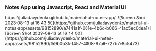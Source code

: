 ### Notes App using Javascript, React and Material UI 

<link> https://juliadavydenko.github.io/material-ui-notes-app/ </link>




<img>
![Screen Shot 2023-08-13 at 16 43 50](https://github.com/juliadavydenko/material-ui-notes-app/assets/98152890/a7441a1f-061e-4b6d-b066-41ac5ec0dea1)</img>
<img>![Screen Shot 2023-08-13 at 16 44 00](https://github.com/juliadavydenko/material-ui-notes-app/assets/98152890/f59b0b35-f457-4808-97a6-727b7e8c5473)</img>
